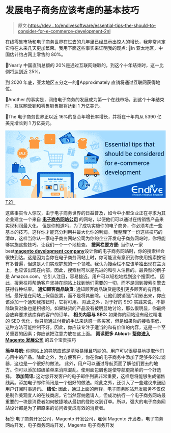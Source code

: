 # 发展电子商务应该考虑的基本技巧

> 原文:[https://dev . to/endivesoftware/essential-tips-the-should-to-consider-for-e-commerce-development-2nl](https://dev.to/endivesoftware/essential-tips-that-should-be-considered-for-e-commerce-development-2nl)

在线零售市场和电子商务世界在过去的几年里已经显示出惊人的增长，我非常肯定它将在未来几天更加繁荣。我用下面这些事实来证明我的观点:
In 亚太地区，中国估计约占网上零售的 80%。

Nearly 中国直销总额的 20%是通过互联网赚取的，到这个十年结束时，这一比例将达到近 25%。

到 2020 年底，亚太地区五分之一的Approximately 直销将通过互联网获得地位。

Another 的事实是，网络电子商务的发展成为第一个在线市场，到这个十年结束时，互联网营销和零售销售额将达到 1 万亿美元。

The 电子商务世界正以近 16%的复合年增长率增长，并将在十年内从 5390 亿美元增长到 1 万亿美元。

[![endivesoftware profile](img/aabd480c79c9d32648ec9c0e7b51d6a1.png)T2】](https://res.cloudinary.com/practicaldev/image/fetch/s--RTi025gL--/c_limit%2Cf_auto%2Cfl_progressive%2Cq_auto%2Cw_880/http://in.endivesoftware.com/sites/designs/endivesoftware/essential-tips-that-should-be-considered-for-e-commerce-development.jpg)

这些事实令人惊叹，由于电子商务世界的日益普及，如今中小型企业正在寻求为其企业建立一个来自 [**电子商务网站公司**](%E2%80%9Chttps://www.endivesoftware.com/ecommerce-web-development-services%E2%80%9D) 的网站，以便他们可以通过在线销售产品来实现利润最大化。
但是你知道吗，为了成功实施你的电子商务，你必须考虑一些基本的技巧，这样你才能充分利用并最大化你的利润。
我整理了一份这些技巧的清单，这样当你从一家电子商务网站公司为你的企业开发电子商务网站时，你将能够实施这些技巧。让我们一个一个地检查。
**搜索栏要方便:**
当你从一家 best[**magento development company**](%E2%80%9D)设计你的电子商务网站时，你的搜索栏会很快到达。这是因为当你在电子商务网站上时，你可能没有意识到你使用搜索按钮有多普遍，但这是人们实现梦想的一个领域。我认为搜索栏不应该单独出现在主页上，也应该出现在内部。因此，搜索栏可以是先进的和引人注目的。最典型的例子是 Amazon.com，它引人注目，容易接近。用户可以轻松地找到这个搜索栏。
因此，搜索栏将帮助客户坚持在网站上找到他们需要的一切，而不是回到搜索引擎去获得各种结果。
**通知顾客商品缺货:**
通知顾客商品缺货是吸引更多顾客的有用机制。最好是在网站上保留股票，而不是将其删除。让他们脱销照片阴影出来，你应该添加一个通知我按钮时，它将可用。
除此之外，对于好的 SEO 实践来说，不排除缺货对象也是积极的。如果缺货的产品没有被明显地讨论，那么很明显，你最终会放弃要求该库存的客户的订单。
**相关内容与 SEO:**
如果你的网站没有经过精准的 SEO 优化，你只能通过付费的手法来诱惑一些买家，但是如果你的接收率低，这种方法可能控制不好。因此，你应该专注于适当的和有价值的内容，这是一个至关重要的因素；你应该把注意力放在这上面。
**阅读更多 Ablout-** [**帮你进入 Magento 发展公司**](%E2%80%9D) 的五个宝贵技巧

**简单导航:**
你网站上的导航应该是清晰易懂且巧妙的。用户可以很容易地提取他们心目中的产品。除此之外，为方便客户，你在你的电子商务中添加了足够多的过滤器，这也是一个很好的做法。
此外，用户可以通过导航页面了解他们要去的地方。你可以添加超级菜单来消除混乱。使用面包屑也是使导航更简单的一个好选择。
**添加简讯:**
这对您开发客户的电子邮件列表非常重要，这样您将能够生成销售线索。添加电子邮件简讯是一个很好的做法。除此之外，还引入了一些建议来鼓励用户订阅时事通讯。
**结论:**
因此，通过上面的解释，电子商务网站开发服务不仅仅是制作美观宜人的在线商店。它当然容纳邀请人，但成功执行一个电子商务网站最重要的一块是消费者如何敏捷地从最初的登陆收到订单。所以，强大的电子商务网站设计都是为了把原来的访问者变成有效的消费者。

标签:电子商务开发公司，Magento 开发公司，雇佣 Magento 开发者，电子商务网站开发，电子商务网站开发，Magento 电子商务开发